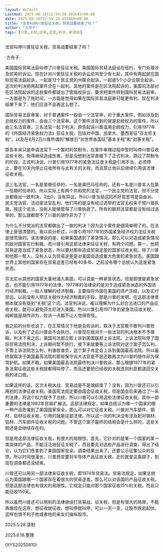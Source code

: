 ```yaml
---
layout: default
Lastmod: 2025-08-18T22:59:20.302643+00:00
date: 2025-08-18T22:59:19.455869+00:00
title: "法官叫停川普狂征关税，贸易战要结束了吗？"
author: "方舟子"
tags: [川普,关税,征收,法官,判决，新语丝]
---
```


法官叫停川普狂征关税，贸易战要结束了吗？

·方舟子·

美国国际贸易法庭叫停了川普狂征关税。美国国际贸易法庭设在纽约，专门处理涉及贸易的诉讼。现在针对川普狂征关税的诉讼总共至少有七起，其中有两起就在国际贸易法庭起诉，一起是12个民主党的州联合起诉，一起是5个小企业联合起诉。这次的判决把两起案件合在一起判。其他的案件是在区法院起诉的，美国司法部对在区法院起诉的这些案件都提出了管辖权异议，要求把案件转到国际贸易法庭审。一方面是为了拖时间，一方面是觉得如果在国际贸易法庭审可能更有利，现在判决结果下来了，他们应该不会再这么想了。

国际贸易法庭审案，对于普通案件一般由一个法官审，对于重大案件，例如涉及到总统权力的案件，会由三个法官审。这个案件涉及到的就是总统权力的案件，所以由三名法官审，三名法官一起下判决。原告起诉川普滥用总统权力，引用1977年的《外国经济紧急权力法》狂征关税，包括对中国、加拿大、墨西哥征“芬太尼关税”，以及在4月2日川普所谓的“解放日”对世界各国征“基本关税”和“对等关税”。

原告本来只是申请法官下一个暂时的禁制令，在案件审理过程中暂时叫停川普征收这些关税，免得继续造成伤害。但是没想到法官直接下了正式判决，跳过了禁制令的阶段。正式判决说，川普引用1977年的紧急法征收关税是引用不当，必须停止，要在10天内停止征收所有与此有关的关税，而且禁止他以后继续引用该法律征收关税。

这三名法官，一名是里根任命的，一名是奥巴马任命的，还有一名是川普本人在第一任期时任命的。所以实际上有两个共和党的法官，一个民主党的法官，但不分党派都做出一致判决，3比0，没有异议。所以川普当局这回不好意思骂是自由派、民主党法官、活动家法官乱判。他们骂的是没有经过选举的法官无权来干预川普执政。按这个说法，没有人能够管得了川普执政了。所有的联邦法官都是没有经过选举的，那么就都管不了川普的胡作非为了？

为什么不分党派的法官都做出了一致的判决？因为这个案件是很简单明了的，在法律上是很清楚的。我以前分析过，川普引用1977年的外国紧急经济权力法征关税是很荒唐的。该法律说的是，如果美国遇到了紧急情况，那么可以对造成紧急情况的敌对国家实行制裁。而川普引用这部法律来狂征关税，有两个问题。第一，他把贸易逆差当成了紧急状态，所以要对那些造成贸易逆差的国家征收关税。除了川普和他那一帮人，没有人认为贸易逆差是对美国会造成重大危害的紧急状态。美国跟世界上其他的国家存在贸易逆差已经有40多年，之前没有哪个总统认为这是紧急状态。

芬太尼从其他的国家大量地涌入美国，可以说是一种紧急状态。但是即使是紧急状态，也不能引用1977年的法律。1977年的法律说的是对于造成紧急状态的外国进行经济制裁。一般人理解的经济制裁，主要指将外国在美国的资产冻结，以及实行禁运。以前没有人把征关税作为经济制裁的手段，那是川普的发明。在这部法律里根本就没有提到“关税”这个词。法官判决说，难以理解为什么对合法进口的产品征收关税，就可以避免芬太尼进入美国。所以川普引用1977年的紧急法征收关税，纯粹就是胡作非为，败诉一点都不让人觉得奇怪。

我之前的分析也说了，在正常情况下他是会败诉的，取决于法官敢不敢判川普败诉，以及判了之后川普会不会执行。川普现在就对于一些法官的判决根本不予理睬。判决下来之后，美国司法部立即上诉到美国联邦上诉法院。上诉法院叫停了国际贸易法院判决，上诉期间暂不执行。接下来就要等上诉法院对这个案子怎么判。不管上诉法院怎么判，判谁胜谁负，这个案子肯定会上诉到美国最高法院。所以最终就取决于美国最高法院的那些保守派大法官是不是还敢再次为川普的胡作非为保驾护航。如果不敢，如果美国最高法院最终判决川普败诉，那么根据1977年的紧急法案征收这些关税就都得叫停了，而且还要把已经收的关税连同利息都退回交关税的进口商。

如果这样的话，这次关税大战、贸易战是不是就结束了？没有，因为川普还可以引用别的法律征收关税。美国宪法规定要由国会征收关税，但是国会后来通过了一系列法律，将这个权力赋予了总统，所以川普可以引用这些法律征收关税。其中一部重要的法律是1962年贸易扩展法。这部法律规定，如果总统认为哪一个国家的哪一种产品危害到了美国国家安全，那么可以对它征收关税。川普对汽车部件、钢材、铝材征收关税，引用的就是这部法律。所以这一次的判决没有涉及到对钢材、铝材、汽车部件征收关税的问题。不管这个案子最终的结局会是什么样的，这些关税还是会继续存在的。

但是用这部法律征收关税，有很大的局限性。首先，它针对的是某一个国家的某一类具体的产品，不能泛泛地狂征关税了。而且要先对这些产品进行调查，得出了结论，认为它们危害到了美国国家安全。调查结果出来了，还要公示征集公众的反馈。所以时间很漫长。川普扬言要对半导体产品征收关税，走的就是这条路子，到现在调查都还没结束。

川普还可以用另一部法律来征收关税，即1974年贸易法。贸易法规定，如果总统认为美国跟哪一个国家存在着很大的贸易逆差，那么可以对该国的产品征收关税。但是这部法律也有很大的局限性。它规定只能对那个国家征收15%的关税，而且只能征收150天。

所以虽然川普还可以用别的法律继续打贸易战、征关税，但是有很大的局限，不能再像现在这样，想征收就征收，想叫停就叫停，可以一天一变，让股市跌宕起伏。这样也很不利于他或者他的亲友们操纵股市。

2025.5.28.录制

2025.6.18.整理

(XYS20250810)

